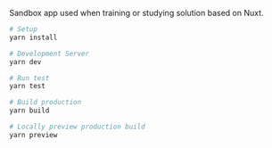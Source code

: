 Sandbox app used when training or studying solution based on Nuxt.

```bash
# Setup
yarn install

# Development Server
yarn dev

# Run test
yarn test

# Build production
yarn build

# Locally preview production build
yarn preview
```
